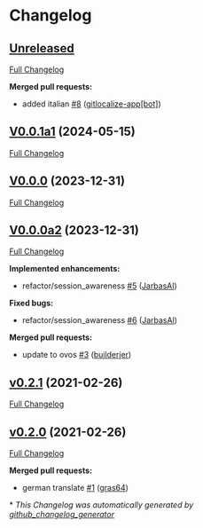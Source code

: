 # Changelog

## [Unreleased](https://github.com/OpenVoiceOS/skill-ovos-parrot/tree/HEAD)

[Full Changelog](https://github.com/OpenVoiceOS/skill-ovos-parrot/compare/V0.0.1a1...HEAD)

**Merged pull requests:**

- added italian [\#8](https://github.com/OpenVoiceOS/skill-ovos-parrot/pull/8) ([gitlocalize-app[bot]](https://github.com/apps/gitlocalize-app))

## [V0.0.1a1](https://github.com/OpenVoiceOS/skill-ovos-parrot/tree/V0.0.1a1) (2024-05-15)

[Full Changelog](https://github.com/OpenVoiceOS/skill-ovos-parrot/compare/V0.0.0...V0.0.1a1)

## [V0.0.0](https://github.com/OpenVoiceOS/skill-ovos-parrot/tree/V0.0.0) (2023-12-31)

[Full Changelog](https://github.com/OpenVoiceOS/skill-ovos-parrot/compare/V0.0.0a2...V0.0.0)

## [V0.0.0a2](https://github.com/OpenVoiceOS/skill-ovos-parrot/tree/V0.0.0a2) (2023-12-31)

[Full Changelog](https://github.com/OpenVoiceOS/skill-ovos-parrot/compare/v0.2.1...V0.0.0a2)

**Implemented enhancements:**

- refactor/session\_awareness [\#5](https://github.com/OpenVoiceOS/skill-ovos-parrot/pull/5) ([JarbasAl](https://github.com/JarbasAl))

**Fixed bugs:**

- refactor/session\_awareness [\#6](https://github.com/OpenVoiceOS/skill-ovos-parrot/pull/6) ([JarbasAl](https://github.com/JarbasAl))

**Merged pull requests:**

- update to ovos [\#3](https://github.com/OpenVoiceOS/skill-ovos-parrot/pull/3) ([builderjer](https://github.com/builderjer))

## [v0.2.1](https://github.com/OpenVoiceOS/skill-ovos-parrot/tree/v0.2.1) (2021-02-26)

[Full Changelog](https://github.com/OpenVoiceOS/skill-ovos-parrot/compare/v0.2.0...v0.2.1)

## [v0.2.0](https://github.com/OpenVoiceOS/skill-ovos-parrot/tree/v0.2.0) (2021-02-26)

[Full Changelog](https://github.com/OpenVoiceOS/skill-ovos-parrot/compare/e7e86d4114f39a3049bb0339981fd6ce9f9d41d4...v0.2.0)

**Merged pull requests:**

- german translate [\#1](https://github.com/OpenVoiceOS/skill-ovos-parrot/pull/1) ([gras64](https://github.com/gras64))



\* *This Changelog was automatically generated by [github_changelog_generator](https://github.com/github-changelog-generator/github-changelog-generator)*
